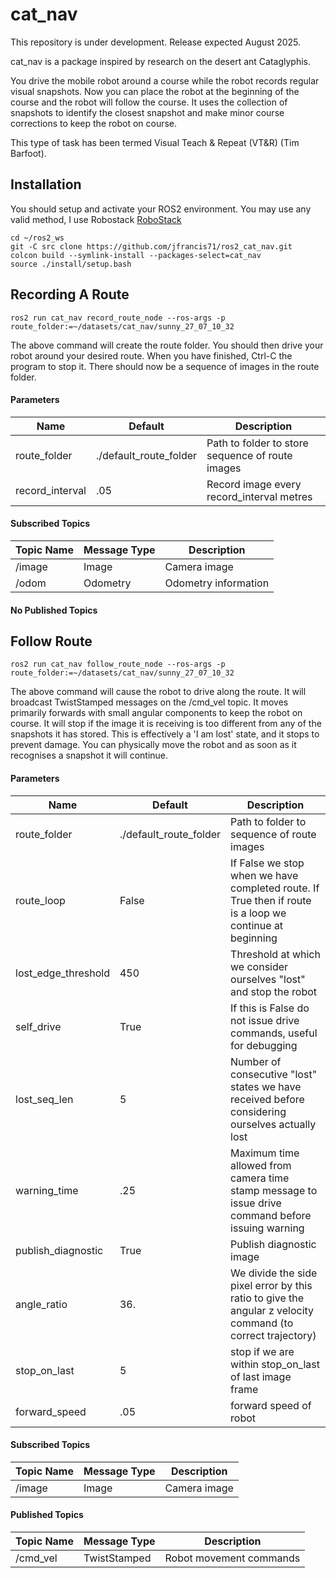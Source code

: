 # cat_nav

This repository is under development. Release expected August 2025.


cat_nav is a package inspired by research on the desert ant Cataglyphis.

You drive the mobile robot around a course while the robot records regular visual snapshots. Now you can place the robot at the beginning of the course and the robot will follow the course. It uses the collection of snapshots to identify the closest snapshot and make minor course corrections to keep the robot on course.

This type of task has been termed Visual Teach & Repeat (VT&R) (Tim Barfoot).

## Installation

You should setup and activate your ROS2 environment. You may use any valid method, I use Robostack [RoboStack](https://robostack.github.io/GettingStarted.html)

```
cd ~/ros2_ws
git -C src clone https://github.com/jfrancis71/ros2_cat_nav.git
colcon build --symlink-install --packages-select=cat_nav
source ./install/setup.bash
```

## Recording A Route

```ros2 run cat_nav record_route_node --ros-args -p route_folder:=~/datasets/cat_nav/sunny_27_07_10_32```

The above command will create the route folder. You should then drive your robot around your desired route. When you have finished, Ctrl-C the program to stop it. There should now be a sequence of images in the route folder.

#### Parameters

|Name|Default|Description|
|----|-------|-----------|
|route_folder|./default_route_folder|Path to folder to store sequence of route images|
|record_interval|.05|Record image every record_interval metres|

#### Subscribed Topics

|Topic Name|Message Type|Description|
|----------|------------|-----------|
|/image|Image|Camera image|
|/odom|Odometry|Odometry information|

#### No Published Topics

## Follow Route

```ros2 run cat_nav follow_route_node --ros-args -p route_folder:=~/datasets/cat_nav/sunny_27_07_10_32```

The above command will cause the robot to drive along the route. It will broadcast TwistStamped messages on the /cmd_vel topic. It moves primarily forwards with small angular components to keep the robot on course. It will stop if the image it is receiving is too different from any of the snapshots it has stored. This is effectively a 'I am lost' state, and it stops to prevent damage. You can physically move the robot and as soon as it recognises a snapshot it will continue.

#### Parameters

|Name|Default|Description|
|----|-------|-----------|
|route_folder|./default_route_folder|Path to folder to sequence of route images|
|route_loop|False|If False we stop when we have completed route. If True then if route is a loop we continue at beginning|
|lost_edge_threshold|450|Threshold at which we consider ourselves "lost" and stop the robot|
|self_drive|True|If this is False do not issue drive commands, useful for debugging|
|lost_seq_len|5|Number of consecutive "lost" states we have received before considering ourselves actually lost|
|warning_time|.25|Maximum time allowed from camera time stamp message to issue drive command before issuing warning|
|publish_diagnostic|True|Publish diagnostic image|
|angle_ratio|36.|We divide the side pixel error by this ratio to give the angular z velocity command (to correct trajectory)|
|stop_on_last|5|stop if we are within stop_on_last of last image frame|
|forward_speed|.05|forward speed of robot|


#### Subscribed Topics

|Topic Name|Message Type|Description|
|----------|------------|-----------|
|/image|Image|Camera image|

#### Published Topics

|Topic Name|Message Type|Description|
|----------|------------|-----------|
|/cmd_vel|TwistStamped|Robot movement commands|
